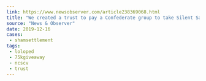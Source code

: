 ```yaml
---
link: https://www.newsobserver.com/article238369068.html
title: "We created a trust to pay a Confederate group to take Silent Sam. It was the best solution."
source: "News & Observer"
date: 2019-12-16
cases:
 - shamsettlement
tags:
 - loloped
 - 75kgiveaway
 - ncscv
 - trust
---
```

